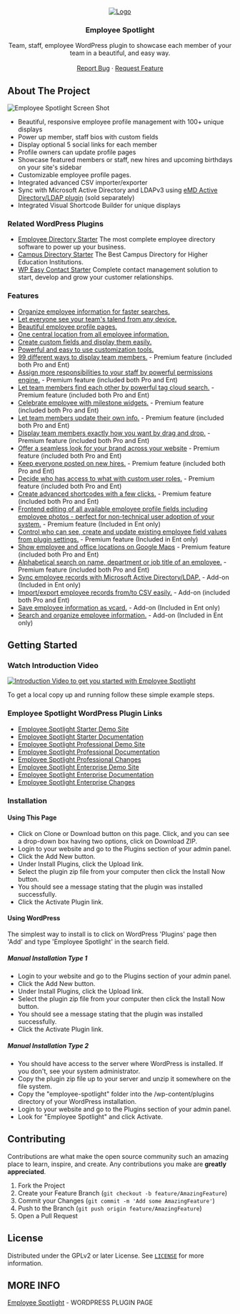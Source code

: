 
<!-- PROJECT LOGO -->
<br />
<p align="center">
  <a href="https://emdplugins.com/plugins/employee-spotlight-wordpress-plugin/">
    <img src="github/spotlight-logo-260x300.png" alt="Logo">
  </a>

  <h3 align="center">Employee Spotlight</h3>

  <p align="center">
    Team, staff, employee WordPress plugin to showcase each member of your team in a beautiful, and easy way.
    <br />
    <br />
     <a href="https://github.com/emarket-design/employee-spotlight/issues">Report Bug</a>
    ·
    <a href="https://github.com/emarket-design/employee-spotlight/issues">Request Feature</a>
     </p>
</p>

<!-- ABOUT THE PROJECT -->
## About The Project

![Employee Spotlight Screen Shot](github/)


<ul>
<li>Beautiful, responsive employee profile management with 100+ unique displays</li>
<li>Power up member, staff bios with custom fields</li>
<li>Display optional 5 social links for each member</li>
<li>Profile owners can update profile pages</li>
<li>Showcase featured members or staff, new hires and upcoming birthdays on your site's sidebar</li>
<li>Customizable employee profile pages.</li>
<li>Integrated advanced CSV importer/exporter</li>
<li>Sync with Microsoft Active Directory and LDAPv3 using <a href="/emd-active-directory-ldap-extension/">eMD Active Directory/LDAP plugin</a> (sold separately)</li>
<li>Integrated Visual Shortcode Builder for unique displays</li>
</ul>

### Related WordPress Plugins


* [Employee Directory Starter](https://employee-directory-com.emdplugins.com) The most complete employee directory software to power up your business.
* [Campus Directory Starter](https://campusdircom.emdplugins.com) The Best Campus Directory for Higher Education Institutions.
* [WP Easy Contact Starter](https://wpeasycontactcom.emdplugins.com) Complete contact management solution to start, develop and grow your customer relationships.

### Features

* [Organize employee information for faster searches.](https://emdplugins.com/?p=10449&pk_campaign=employee-spotlight-com&pk_kwd=github)
* [Let everyone see your team's talend from any device.](https://emdplugins.com/?p=10447&pk_campaign=employee-spotlight-com&pk_kwd=github)
* [Beautiful employee profile pages.](https://emdplugins.com/?p=10446&pk_campaign=employee-spotlight-com&pk_kwd=github)
* [One central location from all employee information.](https://emdplugins.com/?p=10445&pk_campaign=employee-spotlight-com&pk_kwd=github)
* [Create custom fields and display them easily.](https://emdplugins.com/?p=10448&pk_campaign=employee-spotlight-com&pk_kwd=github)
* [Powerful and easy to use customization tools.](https://emdplugins.com/?p=10450&pk_campaign=employee-spotlight-com&pk_kwd=github)
* [99 different ways to display team members.](https://emdplugins.com/?p=10454&pk_campaign=employee-spotlight-com&pk_kwd=github) - Premium feature (included both Pro and Ent)
* [Assign more responsibilities to your staff by powerful permissions engine.](https://emdplugins.com/?p=10828&pk_campaign=employee-spotlight-com&pk_kwd=github) - Premium feature (included both Pro and Ent)
* [Let team members find each other by powerful tag cloud search.](https://emdplugins.com/?p=10827&pk_campaign=employee-spotlight-com&pk_kwd=github) - Premium feature (included both Pro and Ent)
* [Celebrate employee with milestone widgets.](https://emdplugins.com/?p=10451&pk_campaign=employee-spotlight-com&pk_kwd=github) - Premium feature (included both Pro and Ent)
* [Let team members update their own info.](https://emdplugins.com/?p=10453&pk_campaign=employee-spotlight-com&pk_kwd=github) - Premium feature (included both Pro and Ent)
* [Display team members exactly how you want by drag and drop.](https://emdplugins.com/?p=10452&pk_campaign=employee-spotlight-com&pk_kwd=github) - Premium feature (included both Pro and Ent)
* [Offer a seamless look for your brand across your website](https://emdplugins.com/?p=10457&pk_campaign=employee-spotlight-com&pk_kwd=github) - Premium feature (included both Pro and Ent)
* [Keep everyone posted on new hires.](https://emdplugins.com/?p=10455&pk_campaign=employee-spotlight-com&pk_kwd=github) - Premium feature (included both Pro and Ent)
* [Decide who has access to what with custom user roles.](https://emdplugins.com/?p=10458&pk_campaign=employee-spotlight-com&pk_kwd=github) - Premium feature (included both Pro and Ent)
* [Create advanced shortcodes with a few clicks.](https://emdplugins.com/?p=10456&pk_campaign=employee-spotlight-com&pk_kwd=github) - Premium feature (included both Pro and Ent)
* [Frontend editing of all available employee profile fields including employee photos - perfect for non-technical user adoption of your system.](https://emdplugins.com/?p=12050&pk_campaign=employee-spotlight-com&pk_kwd=github) - Premium feature (Included in Ent only)
* [Control who can see, create and update existing employee field values from plugin settings.](https://emdplugins.com/?p=12049&pk_campaign=employee-spotlight-com&pk_kwd=github) - Premium feature (Included in Ent only)
* [Show employee and office locations on Google Maps](https://emdplugins.com/?p=15833&pk_campaign=employee-spotlight-com&pk_kwd=github) - Premium feature (included both Pro and Ent)
* [Alphabetical search on name, department or job title of an employee.](https://emdplugins.com/?p=12602&pk_campaign=employee-spotlight-com&pk_kwd=github) - Premium feature (included both Pro and Ent)
* [Sync employee records with Microsoft Active Directory/LDAP.](https://emdplugins.com/?p=10617&pk_campaign=employee-spotlight-com&pk_kwd=github) - Add-on (Included in Ent only)
* [Import/export employee records from/to CSV easily.](https://emdplugins.com/?p=14801&pk_campaign=employee-spotlight-com&pk_kwd=github) - Add-on (included both Pro and Ent)
* [Save employee information as vcard.](https://emdplugins.com/?p=10462&pk_campaign=employee-spotlight-com&pk_kwd=github) - Add-on (Included in Ent only)
* [Search and organize employee information.](https://emdplugins.com/?p=14802&pk_campaign=employee-spotlight-com&pk_kwd=github) - Add-on (Included in Ent only)

<!-- GETTING STARTED -->
## Getting Started

### Watch Introduction Video 

 [![Introduction Video to get you started with Employee Spotlight](https://img.youtube.com/vi/ug4UNSKVjjU/0.jpg)](https://www.youtube.com/watch?v=ug4UNSKVjjU)

To get a local copy up and running follow these simple example steps.

### Employee Spotlight WordPress Plugin Links


 * [Employee Spotlight Starter Demo Site](https://espotlight-com.emdplugins.com?pk_campaign=employee-spotlight-com&pk_kwd=readme)
* [Employee Spotlight Starter Documentation](https://docs.emdplugins.com/employee-spotlight-community/?pk_campaign=employee-spotlight-com&pk_kwd=readme)
* [Employee Spotlight Professional Demo Site](https://espotlight.emdplugins.com/?pk_campaign=employee-spotlight-com&pk_kwd=readme)
* [Employee Spotlight Professional Documentation](https://docs.emdplugins.com/employee-spotlight-professional/?pk_campaign=employee-spotlight-com&pk_kwd=readme)
* [Employee Spotlight Professional Changes](https://emdplugins.com/articles/empslight-pro-wordpress-plugin-changelog/?pk_campaign=employee-spotlight-com&pk_kwd=readme)
* [Employee Spotlight Enterprise Demo Site](https://espotlight.emdplugins.com/?pk_campaign=employee-spotlight-com&pk_kwd=readme)
* [Employee Spotlight Enterprise Documentation](https://docs.emdplugins.com/employee-spotlight-enterprise/?pk_campaign=employee-spotlight-com&pk_kwd=readme)
* [Employee Spotlight Enterprise Changes](https://emdplugins.com/articles/empslight-ent-wordpress-plugin-changelog/?pk_campaign=employee-spotlight-com&pk_kwd=readme)

### Installation

#### Using This Page
* Click on Clone or Download button on this page. Click, and you can see a drop-down box having two options, click on Download ZIP.
* Login to your website and go to the Plugins section of your admin panel.
* Click the Add New button.
* Under Install Plugins, click the Upload link.
* Select the plugin zip file from your computer then click the Install Now button.
* You should see a message stating that the plugin was installed successfully.
* Click the Activate Plugin link.

#### Using WordPress

The simplest way to install is to click on WordPress 'Plugins' page then 'Add' and type 'Employee Spotlight' in the search field.

##### Manual Installation Type 1

* Login to your website and go to the Plugins section of your admin panel.
* Click the Add New button.
* Under Install Plugins, click the Upload link.
* Select the plugin zip file from your computer then click the Install Now button.
* You should see a message stating that the plugin was installed successfully.
* Click the Activate Plugin link.

##### Manual Installation Type 2

* You should have access to the server where WordPress is installed. If you don't, see your system administrator.
* Copy the plugin zip file up to your server and unzip it somewhere on the file system.
* Copy the "employee-spotlight" folder into the /wp-content/plugins directory of your WordPress installation.
* Login to your website and go to the Plugins section of your admin panel.
* Look for "Employee Spotlight" and click Activate.

<!-- CONTRIBUTING -->
## Contributing

Contributions are what make the open source community such an amazing place to learn, inspire, and create. Any contributions you make are **greatly appreciated**.

1. Fork the Project
2. Create your Feature Branch (`git checkout -b feature/AmazingFeature`)
3. Commit your Changes (`git commit -m 'Add some AmazingFeature'`)
4. Push to the Branch (`git push origin feature/AmazingFeature`)
5. Open a Pull Request



<!-- LICENSE -->
## License

Distributed under the GPLv2 or later License. See [`LICENSE`](https://www.gnu.org/licenses/gpl-2.0.html) for more information.


<!-- CONTACT -->
## MORE INFO

[Employee Spotlight](https://emdplugins.com/plugins/employee-spotlight-wordpress-plugin/) - WORDPRESS PLUGIN PAGE